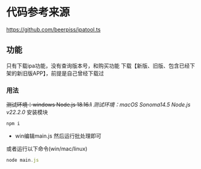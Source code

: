 # 代码参考来源
https://github.com/beerpiss/ipatool.ts


## 功能
只有下载ipa功能，没有查询版本号，和购买功能
下载【新版、旧版、包含已经下架的新旧版APP】，前提是自己曾经下载过


### 用法

~~测试环境：windows   Node.js 18.16.1~~
*测试环境：macOS Sonoma14.5  Node.js v22.2.0*
安装模块
```js
npm i
```

- win编辑main.js 然后运行批处理即可

或者运行以下命令(win/mac/linux)

```js
node main.js
```
